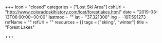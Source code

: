 +++
Icon = "closed"
categories = ["Lost Ski Area"]
cshUrl = "http://www.coloradoskihistory.com/lost/forestlakes.html"
date = "2019-03-13T06:00:00+00:00"
lastmod = ""
lat = "37.321300"
lng = -107.591273
refName = ""
refUrl = ""
resources = []
tags = ["skiing", "winter"]
title = "Forest Lakes"

+++
